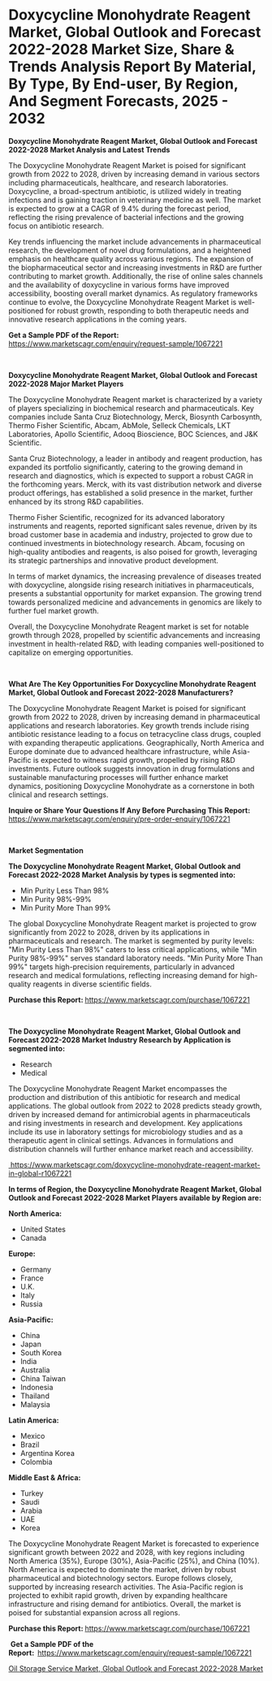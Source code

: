 <p><h1>Doxycycline Monohydrate Reagent Market, Global Outlook and Forecast 2022-2028 Market Size, Share & Trends Analysis Report By Material, By Type, By End-user, By Region, And Segment Forecasts, 2025 - 2032</h1></p><p><strong>Doxycycline Monohydrate Reagent Market, Global Outlook and Forecast 2022-2028 Market Analysis and Latest Trends</strong></p>
<p><p>The Doxycycline Monohydrate Reagent Market is poised for significant growth from 2022 to 2028, driven by increasing demand in various sectors including pharmaceuticals, healthcare, and research laboratories. Doxycycline, a broad-spectrum antibiotic, is utilized widely in treating infections and is gaining traction in veterinary medicine as well. The market is expected to grow at a CAGR of 9.4% during the forecast period, reflecting the rising prevalence of bacterial infections and the growing focus on antibiotic research.</p><p>Key trends influencing the market include advancements in pharmaceutical research, the development of novel drug formulations, and a heightened emphasis on healthcare quality across various regions. The expansion of the biopharmaceutical sector and increasing investments in R&D are further contributing to market growth. Additionally, the rise of online sales channels and the availability of doxycycline in various forms have improved accessibility, boosting overall market dynamics. As regulatory frameworks continue to evolve, the Doxycycline Monohydrate Reagent Market is well-positioned for robust growth, responding to both therapeutic needs and innovative research applications in the coming years.</p></p>
<p><strong>Get a Sample PDF of the Report:&nbsp;</strong> <a href="https://www.marketscagr.com/enquiry/request-sample/1067221?utm_campaign=3075&utm_medium=2&utm_source=Github&utm_content=ia&utm_term=21032025&utm_id=doxycycline-monohydrate-reagent-market-global-outlook-and-forecast-2022-2028">https://www.marketscagr.com/enquiry/request-sample/1067221</a></p>
<p>&nbsp;</p>
<p><strong>Doxycycline Monohydrate Reagent Market, Global Outlook and Forecast 2022-2028 Major Market Players</strong></p>
<p><p>The Doxycycline Monohydrate Reagent market is characterized by a variety of players specializing in biochemical research and pharmaceuticals. Key companies include Santa Cruz Biotechnology, Merck, Biosynth Carbosynth, Thermo Fisher Scientific, Abcam, AbMole, Selleck Chemicals, LKT Laboratories, Apollo Scientific, Adooq Bioscience, BOC Sciences, and J&K Scientific. </p><p>Santa Cruz Biotechnology, a leader in antibody and reagent production, has expanded its portfolio significantly, catering to the growing demand in research and diagnostics, which is expected to support a robust CAGR in the forthcoming years. Merck, with its vast distribution network and diverse product offerings, has established a solid presence in the market, further enhanced by its strong R&D capabilities. </p><p>Thermo Fisher Scientific, recognized for its advanced laboratory instruments and reagents, reported significant sales revenue, driven by its broad customer base in academia and industry, projected to grow due to continued investments in biotechnology research. Abcam, focusing on high-quality antibodies and reagents, is also poised for growth, leveraging its strategic partnerships and innovative product development.</p><p>In terms of market dynamics, the increasing prevalence of diseases treated with doxycycline, alongside rising research initiatives in pharmaceuticals, presents a substantial opportunity for market expansion. The growing trend towards personalized medicine and advancements in genomics are likely to further fuel market growth. </p><p>Overall, the Doxycycline Monohydrate Reagent market is set for notable growth through 2028, propelled by scientific advancements and increasing investment in health-related R&D, with leading companies well-positioned to capitalize on emerging opportunities.</p></p>
<p>&nbsp;</p>
<p><strong>What Are The Key Opportunities For Doxycycline Monohydrate Reagent Market, Global Outlook and Forecast 2022-2028 Manufacturers?</strong></p>
<p><p>The Doxycycline Monohydrate Reagent Market is poised for significant growth from 2022 to 2028, driven by increasing demand in pharmaceutical applications and research laboratories. Key growth trends include rising antibiotic resistance leading to a focus on tetracycline class drugs, coupled with expanding therapeutic applications. Geographically, North America and Europe dominate due to advanced healthcare infrastructure, while Asia-Pacific is expected to witness rapid growth, propelled by rising R&D investments. Future outlook suggests innovation in drug formulations and sustainable manufacturing processes will further enhance market dynamics, positioning Doxycycline Monohydrate as a cornerstone in both clinical and research settings.</p></p>
<p><strong>Inquire or Share Your Questions If Any Before Purchasing This Report:</strong> <a href="https://www.marketscagr.com/enquiry/pre-order-enquiry/1067221?utm_campaign=3075&utm_medium=2&utm_source=Github&utm_content=ia&utm_term=21032025&utm_id=doxycycline-monohydrate-reagent-market-global-outlook-and-forecast-2022-2028">https://www.marketscagr.com/enquiry/pre-order-enquiry/1067221</a></p>
<p>&nbsp;</p>
<p><strong>Market Segmentation</strong></p>
<p><strong>The Doxycycline Monohydrate Reagent Market, Global Outlook and Forecast 2022-2028 Market Analysis by types is segmented into:</strong></p>
<p><ul><li>Min Purity Less Than 98%</li><li>Min Purity 98%-99%</li><li>Min Purity More Than 99%</li></ul></p>
<p><p>The global Doxycycline Monohydrate Reagent market is projected to grow significantly from 2022 to 2028, driven by its applications in pharmaceuticals and research. The market is segmented by purity levels: "Min Purity Less Than 98%" caters to less critical applications, while "Min Purity 98%-99%" serves standard laboratory needs. "Min Purity More Than 99%" targets high-precision requirements, particularly in advanced research and medical formulations, reflecting increasing demand for high-quality reagents in diverse scientific fields.</p></p>
<p><strong>Purchase this Report:&nbsp;</strong><a href="https://www.marketscagr.com/purchase/1067221?utm_campaign=3075&utm_medium=2&utm_source=Github&utm_content=ia&utm_term=21032025&utm_id=doxycycline-monohydrate-reagent-market-global-outlook-and-forecast-2022-2028">https://www.marketscagr.com/purchase/1067221</a></p>
<p>&nbsp;</p>
<p><strong>The Doxycycline Monohydrate Reagent Market, Global Outlook and Forecast 2022-2028 Market Industry Research by Application is segmented into:</strong></p>
<p><ul><li>Research</li><li>Medical</li></ul></p>
<p><p>The Doxycycline Monohydrate Reagent Market encompasses the production and distribution of this antibiotic for research and medical applications. The global outlook from 2022 to 2028 predicts steady growth, driven by increased demand for antimicrobial agents in pharmaceuticals and rising investments in research and development. Key applications include its use in laboratory settings for microbiology studies and as a therapeutic agent in clinical settings. Advances in formulations and distribution channels will further enhance market reach and accessibility.</p></p>
<p><a href="https://www.marketscagr.com/doxycycline-monohydrate-reagent-market-in-global-r1067221?utm_campaign=3075&utm_medium=2&utm_source=Github&utm_content=ia&utm_term=21032025&utm_id=doxycycline-monohydrate-reagent-market-global-outlook-and-forecast-2022-2028">&nbsp;https://www.marketscagr.com/doxycycline-monohydrate-reagent-market-in-global-r1067221</a></p>
<p><strong>In terms of Region, the Doxycycline Monohydrate Reagent Market, Global Outlook and Forecast 2022-2028 Market Players available by Region are:</strong></p>
<p>
    <p> <strong> North America: </strong>
        <ul>
            <li>United States</li>
            <li>Canada</li>
        </ul>
        </p> 
    <p> <strong> Europe: </strong>
        <ul>
            <li>Germany</li>
            <li>France</li>
            <li>U.K.</li>
            <li>Italy</li>
            <li>Russia</li>
        </ul>
        </p> 
    <p> <strong> Asia-Pacific: </strong>
        <ul>
            <li>China</li>
            <li>Japan</li>
            <li>South Korea</li>
            <li>India</li>
            <li>Australia</li>
            <li>China Taiwan</li>
            <li>Indonesia</li>
            <li>Thailand</li>
            <li>Malaysia</li>
        </ul>
        </p> 
    <p> <strong> Latin America: </strong>
        <ul>
            <li>Mexico</li>
            <li>Brazil</li>
            <li>Argentina Korea</li>
            <li>Colombia</li>
        </ul>
        </p> 
    <p> <strong> Middle East & Africa: </strong>
        <ul>
            <li>Turkey</li>
            <li>Saudi</li>
            <li>Arabia</li>
            <li>UAE</li>
            <li>Korea</li>
        </ul>
    </p>
    </p>
<p><p>The Doxycycline Monohydrate Reagent Market is forecasted to experience significant growth between 2022 and 2028, with key regions including North America (35%), Europe (30%), Asia-Pacific (25%), and China (10%). North America is expected to dominate the market, driven by robust pharmaceutical and biotechnology sectors. Europe follows closely, supported by increasing research activities. The Asia-Pacific region is projected to exhibit rapid growth, driven by expanding healthcare infrastructure and rising demand for antibiotics. Overall, the market is poised for substantial expansion across all regions.</p></p>
<p><strong>Purchase this Report: </strong><a href="https://www.marketscagr.com/purchase/1067221?utm_campaign=3075&utm_medium=2&utm_source=Github&utm_content=ia&utm_term=21032025&utm_id=doxycycline-monohydrate-reagent-market-global-outlook-and-forecast-2022-2028">https://www.marketscagr.com/purchase/1067221</a></p>
<p>&nbsp;<strong>Get a Sample PDF of the Report:&nbsp;&nbsp;</strong><a href="https://www.marketscagr.com/enquiry/request-sample/1067221?utm_campaign=3075&utm_medium=2&utm_source=Github&utm_content=ia&utm_term=21032025&utm_id=doxycycline-monohydrate-reagent-market-global-outlook-and-forecast-2022-2028">https://www.marketscagr.com/enquiry/request-sample/1067221</a></p>
<p><strong></strong></p>
<p><p><a href="https://github.com/krulicfidura/Market-Research-Report-List-1/blob/main/oil-storage-service-market-global-outlook-and-forecast-2022-2028-market.md?utm_campaign=3075&utm_medium=2&utm_source=Github&utm_content=ia&utm_term=21032025&utm_id=doxycycline-monohydrate-reagent-market-global-outlook-and-forecast-2022-2028">Oil Storage Service Market, Global Outlook and Forecast 2022-2028 Market</a></p></p>